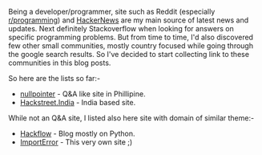 <!-- 
.. link: 
.. description: 
.. tags: python, bookmark
.. date: 2014/01/07 18:28:56
.. title: HackerNews/Reddit/Stackoverflow like communities
.. slug: hackernewsredditstackoverflow-like-communities
-->

Being a developer/programmer, site such as Reddit (especially [r/programming][1]) and
[HackerNews][2] are my main source of latest news and updates. Next definitely Stackoverflow when looking for answers on specific programming problems. But from time to time, I'd
also discovered few other small communities, mostly country focused while going through the google search results. So I've decided to start collecting link to these communities in this blog posts.

So here are the lists so far:-

* [nullpointer](http://nullpointer.ph/) - Q&A like site in Phillipine.
* [Hackstreet.India](http://hackerstreet.in/) - India based site.

While not an Q&A site, I listed also here site with domain of similar theme:-

* [Hackflow](http://hackflow.com/) - Blog mostly on Python.
* [ImportError](http://importerror.com/) - This very own site ;)

[1]:http://www.reddit.com/r/programming
[2]:https://news.ycombinator.com/
